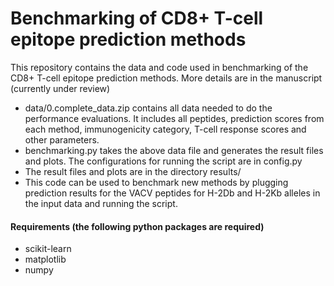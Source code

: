 # Benchmarking of CD8+ T-cell epitope prediction methods

This repository contains the data and code used in benchmarking of the CD8+ T-cell epitope prediction methods.
More details are in the manuscript (currently under review) 

- data/0.complete_data.zip contains all data needed to do the performance evaluations. It includes all peptides, prediction scores from each method, immunogenicity category, T-cell response scores and other parameters.
- benchmarking.py takes the above data file and generates the result files and plots. The configurations for running the script are in config.py
- The result files and plots are in the directory results/
- This code can be used to benchmark new methods by plugging prediction results for the VACV peptides for H-2Db and H-2Kb alleles in the input data and running the script.

#### Requirements (the following python packages are required)
- scikit-learn
- matplotlib
- numpy